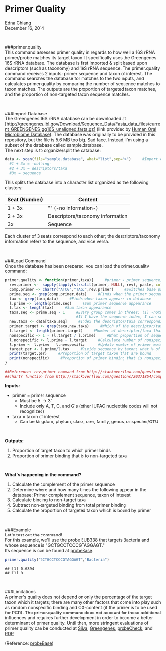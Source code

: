 # Primer Quality
Edna Chiang  
December 16, 2014  
  
<br>
      
      
###primer.quality  
This command assesses primer quality in regards to how well a 16S rRNA primer/probe matches its target taxon. It specifically uses the Greengenes 16S rRNA database. The database is first imported & split based upon descriptors (such as taxonomy) and 16S rRNA sequence. The primer.quality command receives 2 inputs: primer sequence and taxon of interest. The command searches the database for matches to the two inputs, and calculates primer quality by comparing the number of sequence matches to taxon matches. The outputs are the proportion of targeted taxon matches, and the proportion of non-targeted taxon sequence matches.
  
  <br>
      
###Import Database  
The Greengenes 16S rRNA database can be downloaded at [http://greengenes.lbl.gov/Download/Sequence_Data/Fasta_data_files/current_GREENGENES_gg16S_unaligned.fasta.gz]  (link provided by [Human Oral Microbiome Database](http://www.homd.org/index.php?name=Article&file=index&sid=28)). The database was originally to be provided in this repository, but the file is 5.6 MB too big. Sad face. Instead, I'm using a subset of the database called sample.database.  
The next step is to organize/split the database:

```r
data <- scan(file="sample.database", what="list",sep=">")     #Import database split into 3's: (1) -nothing, (2) descriptors/taxa, (3) sequence
  #1 + 3x = -nothing-
  #2 + 3x = descriptors/taxa
  #3x = sequence
```
This splits the database into a character list organized as the following clusters:   

Seat (Number) | Content
------------- | -------------
1 + 3x        | ""           (-no information-)
2 + 3x        | Descriptors/taxonomy information
3x            | Sequence  

Each cluster of 3 seats correspond to each other; the descriptors/taxonomy information refers to the sequence, and vice versa.
  
  <br>
      
###Load Command  
Once the database has been prepared, you can load the primer.quality command:  

```r
primer.quality <- function(primer,taxa){     #primer = primer sequence, taxa = taxon targeted by primer
  rev.primer <-  sapply(lapply(strsplit(primer, NULL), rev), paste, collapse="")     #Reverse sequence
  comp.primer <- chartr("ATCG","TAGC",rev.primer)     #Switches base pairs to complement
  prime.seq <- grep(comp.primer,data)     #Finds when the primer sequence appears in the database; matches primer with sequence
  tax <- grep(taxa,data)     #Finds when taxon appears in database
  l.prime <- length(prime.seq)     #Sum primer sequence appearance
  l.tax <- length(tax)     #Sum taxon appearance
  taxa.seq <- prime.seq - 1     #Every group comes in threes: (1) -nothing-, (2) Taxa info, (3) Sequence
                                #If I have the sequence index, I can subtract by 1 to access the taxa/descriptor index
  new.taxa <- data[taxa.seq]     #Index the descriptor/taxa corresponding to the sequence matches
  primer.target <- grep(taxa,new.taxa)     #Which of the descriptor/taxa actually have the taxon of interest
  l.target <- length(primer.target)     #Number of descriptor/taxa that have taxon of interest
  nonspecific <- 1 - (l.target / l.prime)     #What proportion of sequence matches are nonspecific
  l.nonspecific <- l.prime - l.target     #Calculate number of nonspecific matches
  l.prime <- l.prime - l.nonspecific      #Update number of primer matches by removing the number of nonspecific matches
  target.per <- l.prime/l.tax     #Divide sequence by taxon; what % of taxon is targeted
  print(target.per)     #Proportion of target taxon that are bound
  print(nonspecific)     #Proportion of primer binding that is nonspecific
}

##Reference: rev.primer command from http://stackoverflow.com/questions/13612967/how-to-reverse-a-string-in-r
##chartr function from http://stackoverflow.com/questions/20371854/complement-a-dna-sequence-in-r
```
**Inputs:**  
<ul>
<li>primer = primer sequence
<ul>
<li>Must be 5' -> 3'</li>
<li>Include only A, T, C, and G's (other IUPAC nucleotide codes will not recognized)</li>
</ul></li>
<li>taxa = taxon of interest
<ul>
<li>Can be kingdom, phylum, class, orer, family, genus, or species/OTU</li>
</ul></li>
</ul>
  
  
  <br>
    
**Outputs:**  
<ol>
<li>Proportion of target taxon to which primer binds</li> 
<li>Proportion of primer binding that is to non-targeted taxa</li>
</ol>
  
  
  
<br>
  
    
**What's happening in the command?**  
1. Calculate the complement of the primer sequence
2. Determine where and how many times the following appear in the database: Primer complement sequence, taxon of interest
2. Calculate binding to non-target taxa
3. Subtract non-targeted binding from total primer binding
4. Calculate the proportion of targeted taxon which is bound by primer

<br>
    
      
###Example  
Let's test out the command!   
For this example, we'll use the probe EUB338 that targets Bacteria and whose sequence is "GCTGCCTCCCGTAGGAGT."  
Its sequence is can be found at [probeBase](http://www.microbial-ecology.net/probebase/search.asp).

```r
primer.quality("GCTGCCTCCCGTAGGAGT","Bacteria")
```

```
## [1] 0.6894
## [1] 0
```


 <br>  



###Limitations  
A primer's quality does not depend on only the percentage of the target taxon which it targets; there are many other factors that come into play such as random nonspecific binding and CG-content (if the primer is to be used for PCR). The primer.quality command does not account for these additional influences and requires further development in order to become a better determinant of primer quality. Until then, more stringent evaluations of primer quality can be conducted at [Silva](http://www.arb-silva.de/), [Greengenes](http://greengenes.lbl.gov/cgi-bin/nph-index.cgi), [probeCheck](http://131.130.66.200/cgi-bin/probecheck/content.pl?id=home), and [RDP](http://rdp.cme.msu.edu/probematch/search.jsp)

(Reference: [probeBase](http://131.130.66.201/probebase/))
